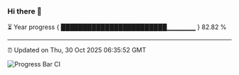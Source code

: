 ### Hi there 👋

⏳ Year progress { ████████████████████████▁▁▁▁▁▁ } 82.82 %

---

⏰ Updated on Thu, 30 Oct 2025 06:35:52 GMT

![Progress Bar CI](https://github.com/ZhaoGui/ZhaoGui/workflows/Progress%20Bar%20CI/badge.svg)
